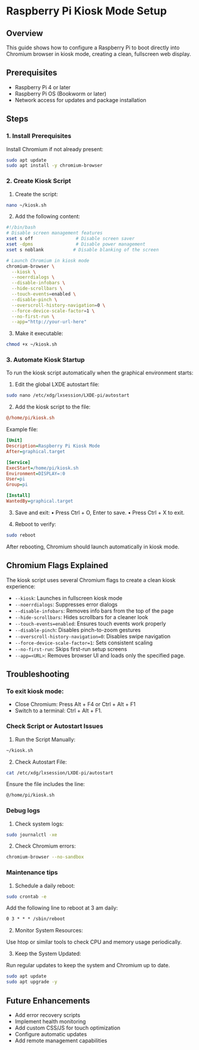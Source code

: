 # Raspberry Pi Kiosk Mode Setup

## Overview

This guide shows how to configure a Raspberry Pi to boot directly into Chromium browser in kiosk mode, creating a clean, fullscreen web display.

## Prerequisites

- Raspberry Pi 4 or later
- Raspberry Pi OS (Bookworm or later)
- Network access for updates and package installation

## Steps

### 1. Install Prerequisites

Install Chromium if not already present:

```bash
sudo apt update
sudo apt install -y chromium-browser
```

### 2. Create Kiosk Script

1. Create the script:

```bash
nano ~/kiosk.sh
```

2. Add the following content:

```bash
#!/bin/bash
# Disable screen management features
xset s off                # Disable screen saver
xset -dpms                # Disable power management
xset s noblank           # Disable blanking of the screen

# Launch Chromium in kiosk mode
chromium-browser \
  --kiosk \
  --noerrdialogs \
  --disable-infobars \
  --hide-scrollbars \
  --touch-events=enabled \
  --disable-pinch \
  --overscroll-history-navigation=0 \
  --force-device-scale-factor=1 \
  --no-first-run \
  --app="http://your-url-here"
```

3. Make it executable:

```bash
chmod +x ~/kiosk.sh
```

### 3. Automate Kiosk Startup

To run the kiosk script automatically when the graphical environment starts:

1. Edit the global LXDE autostart file:

```bash
sudo nano /etc/xdg/lxsession/LXDE-pi/autostart
```

2. Add the kiosk script to the file:

```ini
@/home/pi/kiosk.sh
```

Example file:

```ini
[Unit]
Description=Raspberry Pi Kiosk Mode
After=graphical.target

[Service]
ExecStart=/home/pi/kiosk.sh
Environment=DISPLAY=:0
User=pi
Group=pi

[Install]
WantedBy=graphical.target
```

3. Save and exit:
   • Press Ctrl + O, Enter to save.
   • Press Ctrl + X to exit.

4. Reboot to verify:

```bash
sudo reboot
```

After rebooting, Chromium should launch automatically in kiosk mode.

## Chromium Flags Explained

The kiosk script uses several Chromium flags to create a clean kiosk experience:

- `--kiosk`: Launches in fullscreen kiosk mode
- `--noerrdialogs`: Suppresses error dialogs
- `--disable-infobars`: Removes info bars from the top of the page
- `--hide-scrollbars`: Hides scrollbars for a cleaner look
- `--touch-events=enabled`: Ensures touch events work properly
- `--disable-pinch`: Disables pinch-to-zoom gestures
- `--overscroll-history-navigation=0`: Disables swipe navigation
- `--force-device-scale-factor=1`: Sets consistent scaling
- `--no-first-run`: Skips first-run setup screens
- `--app=<URL>`: Removes browser UI and loads only the specified page.

## Troubleshooting

### To exit kiosk mode:

- Close Chromium: Press Alt + F4 or Ctrl + Alt + F1
- Switch to a terminal: Ctrl + Alt + F1.

### Check Script or Autostart Issues

1. Run the Script Manually:

```bash
~/kiosk.sh
```

2. Check Autostart File:

```bash
cat /etc/xdg/lxsession/LXDE-pi/autostart
```

Ensure the file includes the line:

```txt
@/home/pi/kiosk.sh
```

### Debug logs

1. Check system logs:

```bash
sudo journalctl -xe
```

2. Check Chromium errors:

```bash
chromium-browser --no-sandbox
```

### Maintenance tips

1. Schedule a daily reboot:

```bash
sudo crontab -e
```

Add the following line to reboot at 3 am daily:

```txt
0 3 * * * /sbin/reboot
```

2. Monitor System Resources:

Use htop or similar tools to check CPU and memory usage periodically.

3. Keep the System Updated:

Run regular updates to keep the system and Chromium up to date.

```bash
sudo apt update
sudo apt upgrade -y
```

## Future Enhancements

- Add error recovery scripts
- Implement health monitoring
- Add custom CSS/JS for touch optimization
- Configure automatic updates
- Add remote management capabilities

